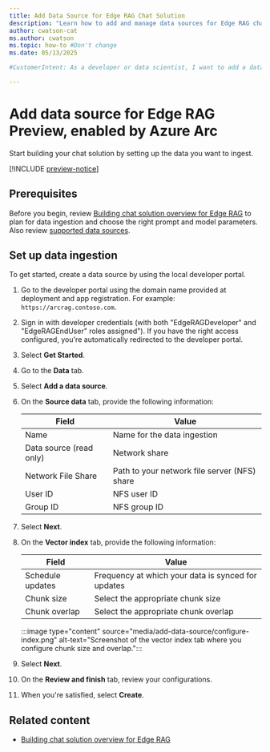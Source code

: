 ```yaml
---
title: Add Data Source for Edge RAG Chat Solution
description: "Learn how to add and manage data sources for Edge RAG chat solutions, including setup, and ingestion processes."
author: cwatson-cat
ms.author: cwatson
ms.topic: how-to #Don't change
ms.date: 05/13/2025

#CustomerIntent: As a developer or data scientist, I want to add a data source to Azure AI Search so that I can enable intelligent search capabilities across my hybrid and multiloud environments.

---
```

# Add data source for Edge RAG Preview, enabled by Azure Arc

Start building your chat solution by setting up the data you want to ingest.

[!INCLUDE [preview-notice](includes/preview-notice.md)]

## Prerequisites

Before you begin, review [Building chat solution overview for Edge RAG](build-chat-solution-overview.md) to plan for data ingestion and choose the right prompt and model parameters. Also review [supported data sources](requirements.md#supported-data-sources).

## Set up data ingestion

To get started, create a data source by using the local developer portal.

1. Go to the developer portal using the domain name provided at deployment and app registration. For example: `https://arcrag.contoso.com`.
1. Sign in with developer credentials (with both "EdgeRAGDeveloper" and "EdgeRAGEndUser" roles assigned"). If you have the right access configured, you're automatically  redirected to the developer portal.
1. Select **Get Started**.
1. Go to the **Data** tab.
1. Select **Add a data source**.
1. On the **Source data** tab, provide the following information:

    | Field | Value |
    |---|---|
    | Name | Name for the data ingestion |
    | Data source (read only) | Network share |
    | Network File Share | Path to your network file server (NFS) share |
    | User ID | NFS user ID |
    | Group ID | NFS group ID |

1. Select **Next**.
1. On the **Vector index** tab, provide the following information:

    | Field | Value |
    |---|---|
    | Schedule updates | Frequency at which your data is synced for updates |
    | Chunk size | Select the appropriate chunk size |
    | Chunk overlap |Select the appropriate chunk overlap |

    :::image type="content" source="media/add-data-source/configure-index.png" alt-text="Screenshot of the vector index tab where you configure chunk size and overlap.":::

1. Select **Next**.
1. On the **Review and finish** tab, review your configurations.
1. When you're satisfied, select **Create**.

## Related content

- [Building chat solution overview for Edge RAG](build-chat-solution-overview.md)
